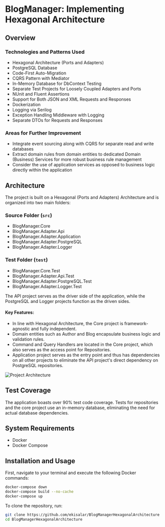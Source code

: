 # BlogManager: Implementing Hexagonal Architecture

## Overview

### Technologies and Patterns Used
- Hexagonal Architecture (Ports and Adapters)
- PostgreSQL Database
- Code-First Auto-Migration
- CQRS Pattern with Mediator
- In-Memory Database for DbContext Testing
- Separate Test Projects for Loosely Coupled Adapters and Ports
- NUnit and Fluent Assertions
- Support for Both JSON and XML Requests and Responses
- Dockerization
- Logging via Serilog
- Exception Handling Middleware with Logging
- Separate DTOs for Requests and Responses

### Areas for Further Improvement
- Integrate event sourcing along with CQRS for separate read and write databases
- Extract domain rules from domain entities to dedicated Domain (Business) Services for more robust business rule management
- Consider the use of application services as opposed to business logic directly within the application

## Architecture

The project is built on a Hexagonal (Ports and Adapters) Architecture and is organized into two main folders:

### Source Folder (`src`)
- BlogManager.Core
- BlogManager.Adapter.Api
- BlogManager.Adapter.Application
- BlogManager.Adapter.PostgreSQL
- BlogManager.Adapter.Logger

### Test Folder (`test`)
- BlogManager.Core.Test
- BlogManager.Adapter.Api.Test
- BlogManager.Adapter.PostgreSQL.Test
- BlogManager.Adapter.Logger.Test

The API project serves as the driver side of the application, while the PostgreSQL and Logger projects function as the driven sides.

#### Key Features:
- In line with Hexagonal Architecture, the Core project is framework-agnostic and fully independent.
- Domain entities such as Author and Blog encapsulate business logic and validation rules.
- Command and Query Handlers are located in the Core project, which also serves as the access point for Repositories.
- Application project serves as the entry point and thus has dependencies on all other projects to eliminate the API project's direct dependency on PostgreSQL repositories.

![Project Architecture](/Users/enginkisalar/Desktop/BlogManagerHexagonalArchitecture.png)

## Test Coverage

The application boasts over 90% test code coverage. Tests for repositories and the core project use an in-memory database, eliminating the need for actual database dependencies.

## System Requirements

- Docker
- Docker Compose

## Installation and Usage

First, navigate to your terminal and execute the following Docker commands:

```bash
docker-compose down
docker-compose build --no-cache
docker-compose up
```

To clone the repository, run:

```bash
git clone https://github.com/ekisalar/BlogManagerHexagonalArchitecture
cd BlogManagerHexagonalArchitecture
```
